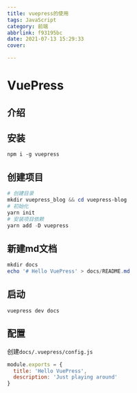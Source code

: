 ```yaml
---
title: vuepress的使用
tags: JavaScript
category: 前端
abbrlink: f93195bc
date: 2021-07-13 15:29:33
cover:

---
```


# VuePress

## 介绍

## 安装
`npm i -g vuepress`

## 创建项目

```powershell
# 创建目录
mkdir vuepress_blog && cd vuepress-blog
# 初始化
yarn init
# 安装项目依赖
yarn add -D vuepress
```


## 新建md文档
```powershell
mkdir docs
echo '# Hello VuePress' > docs/README.md
```

## 启动
`vuepress dev docs`


## 配置
创建`docs/.vuepress/config.js`
```js
module.exports = {
  title: 'Hello VuePress',
  description: 'Just playing around'
}
```